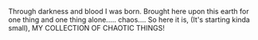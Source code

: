 Through darkness and blood I was born. Brought here upon this earth for one thing and one thing alone..... chaos....
So here it is, (It's starting kinda small), MY COLLECTION OF CHAOTIC THINGS!
